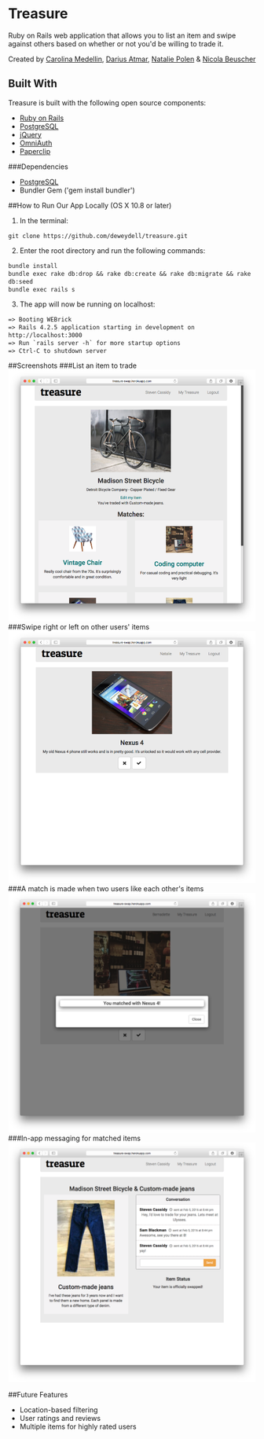 # Treasure

Ruby on Rails web application that allows you to list an item and swipe against others based on whether or not you'd be willing to trade it.

Created by [Carolina Medellin](http://github.com/caromedellin), [Darius Atmar](http://github.com/datmar), [Natalie Polen](http://github.com/nataliecodes) & [Nicola Beuscher](http://github.com/deweydell)

## Built With
Treasure is built with the following open source components:
- [Ruby on Rails](https://github.com/rails/rails)
- [PostgreSQL](http://www.postgresql.org/)
- [jQuery](http://jquery.com/)
- [OmniAuth](https://github.com/intridea/omniauth)
- [Paperclip](https://github.com/thoughtbot/paperclip)

###Dependencies
- [PostgreSQL](http://www.postgresql.org/)
- Bundler Gem ('gem install bundler')

##How to Run Our App Locally (OS X 10.8 or later)
1. In the terminal:
~~~
git clone https://github.com/deweydell/treasure.git
~~~
2. Enter the root directory and run the following commands:
~~~
bundle install
bundle exec rake db:drop && rake db:create && rake db:migrate && rake db:seed
bundle exec rails s
~~~
3. The app will now be running on localhost:
~~~
=> Booting WEBrick
=> Rails 4.2.5 application starting in development on http://localhost:3000
=> Run `rails server -h` for more startup options
=> Ctrl-C to shutdown server
~~~

##Screenshots
###List an item to trade
![My Treasure](screenshots/my-treasure.png)
###Swipe right or left on other users' items
![Swipe Item](screenshots/swipe-page2.png)
###A match is made when two users like each other's items
![Match Modal](screenshots/match-modal.png)
###In-app messaging for matched items
![Match Messages](screenshots/message-page.png)

##Future Features
- Location-based filtering
- User ratings and reviews
- Multiple items for highly rated users
